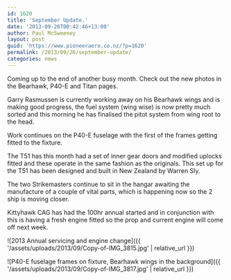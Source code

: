 ```yaml
---
id: 1620
title: 'September Update.'
date: '2013-09-26T00:42:46+13:00'
author: Paul McSweeney
layout: post
guid: 'https://www.pioneeraero.co.nz/?p=1620'
permalink: /2013/09/26/september-update/
categories: news
---
```


Coming up to the end of another busy month. Check out the new photos in the Bearhawk, P40-E and Titan pages.

Garry Rasmussen is currently working away on his Bearhawk wings and is making good progress, the fuel system (wing wise) is now pretty much sorted and this morning he has finalised the pitot system from wing root to the head.

Work continues on the P40-E fuselage with the first of the frames getting fitted to the fixture.

The T51 has this month had a set of inner gear doors and modified uplocks fitted and these operate in the same fashion as the originals. This set up for the T51 has been designed and built in New Zealand by Warren Sly.

The two Strikemasters continue to sit in the hangar awaiting the manufacture of a couple of vital parts, which is happening now so the 2 ship is moving closer.

Kittyhawk CAG has had the 100hr annual started and in conjunction with this is having a fresh engine fitted so the prop and current engine will come off next week.

![2013 Annual servicing and engine change]({{ '/assets/uploads/2013/09/Copy-of-IMG_3815.jpg' | relative_url }})

![P40-E fuselage frames on fixture, Bearhawk wings in the background]({{ '/assets/uploads/2013/09/Copy-of-IMG_3817.jpg' | relative_url }})
